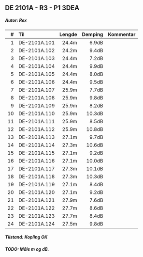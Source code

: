 ## DE 2101A - R3 - P1   3DEA
##### Autor: Rex

|  #  |        Til       |Lengde|Demping|Kommentar|
|----:|:-----------------|-----:|------:|:--------|
|    1|DE-2101A.101      | 24.4m|  6.9dB|         |
|    2|DE-2101A.102      | 24.2m|  9.4dB|         |
|    3|DE-2101A.103      | 24.4m|  7.2dB|         |
|    4|DE-2101A.104      | 24.4m|  9.9dB|         |
|    5|DE-2101A.105      | 24.4m|  8.0dB|         |
|    6|DE-2101A.106      | 24.4m|  9.5dB|         |
|    7|DE-2101A.107      | 25.9m|  7.7dB|         |
|    8|DE-2101A.108      | 25.9m|  9.8dB|         |
|    9|DE-2101A.109      | 25.9m|  8.2dB|         |
|   10|DE-2101A.110      | 25.9m| 10.3dB|         |
|   11|DE-2101A.111      | 25.9m|  8.5dB|         |
|   12|DE-2101A.112      | 25.9m| 10.8dB|         |
|   13|DE-2101A.113      | 27.1m|  9.7dB|         |
|   14|DE-2101A.114      | 27.3m| 10.6dB|         |
|   15|DE-2101A.115      | 27.1m|  9.2dB|         |
|   16|DE-2101A.116      | 27.1m| 10.0dB|         |
|   17|DE-2101A.117      | 27.3m| 10.1dB|         |
|   18|DE-2101A.118      | 27.3m| 10.3dB|         |
|   19|DE-2101A.119      | 27.1m|  8.4dB|         |
|   20|DE-2101A.120      | 27.1m|  9.2dB|         |
|   21|DE-2101A.121      | 27.9m|  7.6dB|         |
|   22|DE-2101A.122      | 27.7m|  8.6dB|         |
|   23|DE-2101A.123      | 27.7m|  8.4dB|         |
|   24|DE-2101A.124      | 27.5m|  9.8dB|         |

##### Tilstand: Kopling OK
##### TODO: Måle m og dB.
